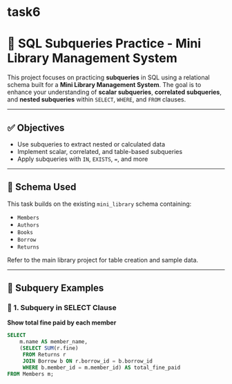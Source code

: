 # task6
# 📌 SQL Subqueries Practice - Mini Library Management System

This project focuses on practicing **subqueries** in SQL using a relational schema built for a **Mini Library Management System**. The goal is to enhance your understanding of **scalar subqueries**, **correlated subqueries**, and **nested subqueries** within `SELECT`, `WHERE`, and `FROM` clauses.

---

## ✅ Objectives

- Use subqueries to extract nested or calculated data
- Implement scalar, correlated, and table-based subqueries
- Apply subqueries with `IN`, `EXISTS`, `=`, and more

---

## 🧩 Schema Used

This task builds on the existing `mini_library` schema containing:

- `Members`
- `Authors`
- `Books`
- `Borrow`
- `Returns`

Refer to the main library project for table creation and sample data.

---

## 🧪 Subquery Examples

### 🔹 1. Subquery in SELECT Clause  
**Show total fine paid by each member**

```sql
SELECT
    m.name AS member_name,
    (SELECT SUM(r.fine)
     FROM Returns r
     JOIN Borrow b ON r.borrow_id = b.borrow_id
     WHERE b.member_id = m.member_id) AS total_fine_paid
FROM Members m;
